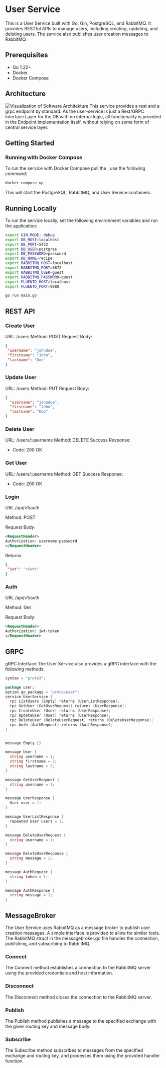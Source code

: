 # User Service

This is a User Service built with Go, Gin, PostgreSQL, and RabbitMQ. It provides RESTful APIs to manage users, including creating, updating, and deleting users. The service also publishes user creation messages to RabbitMQ.

## Prerequisites

- Go 1.22+
- Docker
- Docker Compose

## Architecture
![Visualization of Software Architekture](./media/User-Service.drawio.png)
This service provides a rest and a grpc endpoint by standard. As the user-service is just a Rest/GRPC Interface Layer for the DB with no internal logic, all functionality is provided in the Endpoint Implementation itself, without relying on some form of central service layer.

## Getting Started

### Running with Docker Compose

To run the service with Docker Compose pull the , use the following command:

```sh
docker-compose up 
```
This will start the PostgreSQL, RabbitMQ, and User Service containers.

## Running Locally
To run the service locally, set the following environment variables and run the application:

```sh
export GIN_MODE: debug
export DB_HOST=localhost
export DB_PORT=5432
export DB_USER=postgres
export DB_PASSWORD=password
export DB_NAME=recipe
export RABBITMQ_HOST=localhost
export RABBITMQ_PORT=5672
export RABBITMQ_USER=guest
export RABBITMQ_PASSWORD=guest
export FLUENTD_HOST=localhost
export FLUENTD_PORT=9880

go run main.go
```
## REST API
### Create User
URL: /users
Method: POST
Request Body:
 ```json
{
  "username": "johndoe",
  "firstname": "John",
  "lastname": "Doe"
}
```

### Update User
URL: /users
Method: PUT
Request Body:

```json
{
  "username": "johndoe",
  "firstname": "John",
  "lastname": "Doe"
}
```
### Delete User
URL: /users/:username
Method: DELETE
Success Response:
* Code: 200 OK

### Get User
URL: /users/:username
Method: GET
Success Response:
* Code: 200 OK

### Login
URL /api/v1/auth

Method: POST

Request Body:
 ```xml
 <RequestHeader>
 Authorization: username:password
 </RequestHeader>
```

Returns: 
```json
{
 "jwt": "<jwt>"
}
```

### Auth
URL /api/v1/auth

Method: Get

Request Body:
 ```xml
 <RequestHeader>
 Authorization: jwt-token
 </RequestHeader>
```

## GRPC

gRPC Interface
The User Service also provides a gRPC interface with the following methods:

```go
syntax = "proto3";

package user;
option go_package = "proto/user";
service UserService {
  rpc ListUsers (Empty) returns (UserListResponse);
  rpc GetUser (GetUserRequest) returns (UserResponse);
  rpc CreateUser (User) returns (UserResponse);
  rpc UpdateUser (User) returns (UserResponse);
  rpc DeleteUser (DeleteUserRequest) returns (DeleteUserResponse);
  rpc Auth (AuthRequest) returns (AuthResponse);
}


message Empty {}

message User {
  string username = 1;
  string firstname = 2;
  string lastname = 3;
}

message GetUserRequest {
  string username = 1;
}

message UserResponse {
  User user = 1;
}

message UserListResponse {
  repeated User users = 1;
}

message DeleteUserRequest {
  string username = 1;
}

message DeleteUserResponse {
  string message = 1;
}

message AuthRequest {
  string token = 1;
}

message AuthResponse {
  string message = 1;
}
```

## MessageBroker
The User Service uses RabbitMQ as a message broker to publish user creation messages. A simple interface is provided to allow for similar tools. The RabbitMQ struct in the messagebroker.go file handles the connection, publishing, and subscribing to RabbitMQ.

### Connect
The Connect method establishes a connection to the RabbitMQ server using the provided credentials and host information.

### Disconnect
The Disconnect method closes the connection to the RabbitMQ server.

### Publish
The Publish method publishes a message to the specified exchange with the given routing key and message body.

### Subscribe
The Subscribe method subscribes to messages from the specified exchange and routing key, and processes them using the provided handler function.

